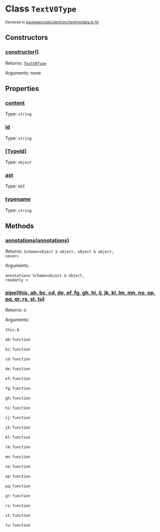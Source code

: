 # Class `TextV0Type`
<sub>Declared in [packages/sdk/client/src/testing/data.ts:10](https://github.com/dxos/dxos/blob/f2f84db18/packages/sdk/client/src/testing/data.ts#L10)</sub>




## Constructors
### [constructor()]()




Returns: <code>[TextV0Type](/api/@dxos/client/classes/TextV0Type)</code>

Arguments: none





## Properties
### [content](https://github.com/dxos/dxos/blob/f2f84db18/packages/sdk/client/src/testing/data.ts#L11)
Type: <code>string</code>



### [id]()
Type: <code>string</code>



### [[TypeId]]()
Type: <code>object</code>



### [ast]()
Type: <code>AST</code>



### [typename]()
Type: <code>string</code>




## Methods
### [annotations(annotations)]()




Returns: <code>Schema&lt;object & object, object & object, never&gt;</code>

Arguments: 

`annotations`: <code>Schema&lt;object & object, readonly &gt;</code>


### [pipe(this, ab, bc, cd, de, ef, fg, gh, hi, ij, jk, kl, lm, mn, no, op, pq, qr, rs, st, tu)]()




Returns: <code>U</code>

Arguments: 

`this`: <code>A</code>

`ab`: <code>function</code>

`bc`: <code>function</code>

`cd`: <code>function</code>

`de`: <code>function</code>

`ef`: <code>function</code>

`fg`: <code>function</code>

`gh`: <code>function</code>

`hi`: <code>function</code>

`ij`: <code>function</code>

`jk`: <code>function</code>

`kl`: <code>function</code>

`lm`: <code>function</code>

`mn`: <code>function</code>

`no`: <code>function</code>

`op`: <code>function</code>

`pq`: <code>function</code>

`qr`: <code>function</code>

`rs`: <code>function</code>

`st`: <code>function</code>

`tu`: <code>function</code>


